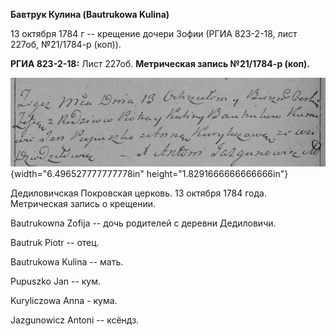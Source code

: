 **Бавтрук Кулина (Bautrukowa Kulina)**

13 октября 1784 г -- крещение дочери Зофии (РГИА 823-2-18, лист 227об,
№21/1784-р (коп)).

**РГИА 823-2-18:** Лист 227об. **Метрическая запись №21/1784-р (коп).**

![](./media/2114077fef2b8d5e48a8a91781eef13a9ad2474f.png){width="6.496527777777778in"
height="1.8291666666666666in"}

Дедиловичская Покровская церковь. 13 октября 1784 года. Метрическая
запись о крещении.

Bautrukowna Zofija -- дочь родителей с деревни Дедиловичи.

Bautruk Piotr -- отец.

Bautrukowa Kulina -- мать.

Pupuszko Jan -- кум.

Kuryliczowa Anna - кума.

Jazgunowicz Antoni -- ксёндз.

